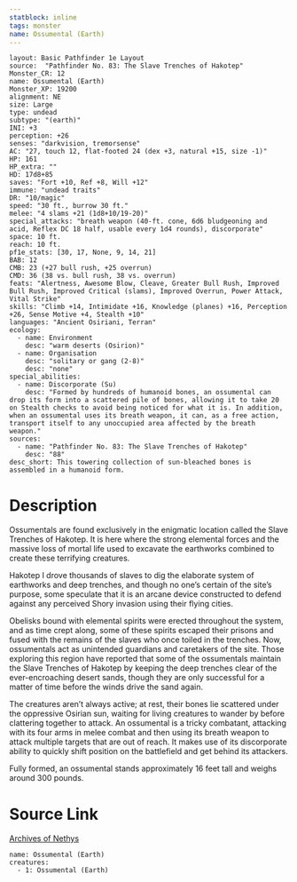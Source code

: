 ```yaml
---
statblock: inline
tags: monster
name: Ossumental (Earth)
---
```

```statblock
layout: Basic Pathfinder 1e Layout
source:  "Pathfinder No. 83: The Slave Trenches of Hakotep"
Monster_CR: 12
name: Ossumental (Earth)
Monster_XP: 19200
alignment: NE
size: Large
type: undead
subtype: "(earth)"
INI: +3
perception: +26
senses: "darkvision, tremorsense"
AC: "27, touch 12, flat-footed 24 (dex +3, natural +15, size -1)"
HP: 161
HP_extra: ""
HD: 17d8+85
saves: "Fort +10, Ref +8, Will +12"
immune: "undead traits"
DR: "10/magic"
speed: "30 ft., burrow 30 ft."
melee: "4 slams +21 (1d8+10/19-20)"
special_attacks: "breath weapon (40-ft. cone, 6d6 bludgeoning and acid, Reflex DC 18 half, usable every 1d4 rounds), discorporate"
space: 10 ft.
reach: 10 ft.
pf1e_stats: [30, 17, None, 9, 14, 21]
BAB: 12
CMB: 23 (+27 bull rush, +25 overrun)
CMD: 36 (38 vs. bull rush, 38 vs. overrun)
feats: "Alertness, Awesome Blow, Cleave, Greater Bull Rush, Improved Bull Rush, Improved Critical (slams), Improved Overrun, Power Attack, Vital Strike"
skills: "Climb +14, Intimidate +16, Knowledge (planes) +16, Perception +26, Sense Motive +4, Stealth +10"
languages: "Ancient Osiriani, Terran"
ecology:
  - name: Environment
    desc: "warm deserts (Osirion)"
  - name: Organisation
    desc: "solitary or gang (2-8)"
    desc: "none"
special_abilities:
  - name: Discorporate (Su)
    desc: "Formed by hundreds of humanoid bones, an ossumental can drop its form into a scattered pile of bones, allowing it to take 20 on Stealth checks to avoid being noticed for what it is. In addition, when an ossumental uses its breath weapon, it can, as a free action, transport itself to any unoccupied area affected by the breath weapon."
sources:
  - name: "Pathfinder No. 83: The Slave Trenches of Hakotep"
    desc: "88"
desc_short: This towering collection of sun-bleached bones is assembled in a humanoid form.
```
# Description
Ossumentals are found exclusively in the enigmatic location called the Slave Trenches of Hakotep. It is here where the strong elemental forces and the massive loss of mortal life used to excavate the earthworks combined to create these terrifying creatures.

Hakotep I drove thousands of slaves to dig the elaborate system of earthworks and deep trenches, and though no one’s certain of the site’s purpose, some speculate that it is an arcane device constructed to defend against any perceived Shory invasion using their flying cities.

Obelisks bound with elemental spirits were erected throughout the system, and as time crept along, some of these spirits escaped their prisons and fused with the remains of the slaves who once toiled in the trenches. Now, ossumentals act as unintended guardians and caretakers of the site. Those exploring this region have reported that some of the ossumentals maintain the Slave Trenches of Hakotep by keeping the deep trenches clear of the ever-encroaching desert sands, though they are only successful for a matter of time before the winds drive the sand again.

The creatures aren’t always active; at rest, their bones lie scattered under the oppressive Osirian sun, waiting for living creatures to wander by before clattering together to attack. An ossumental is a tricky combatant, attacking with its four arms in melee combat and then using its breath weapon to attack multiple targets that are out of reach. It makes use of its discorporate ability to quickly shift position on the battlefield and get behind its attackers.

Fully formed, an ossumental stands approximately 16 feet tall and weighs around 300 pounds.
# Source Link
[Archives of Nethys](https://aonprd.com/MonsterDisplay.aspx?ItemName=Ossumental%20(Earth))
```encounter-table
name: Ossumental (Earth)
creatures:
  - 1: Ossumental (Earth)
```
